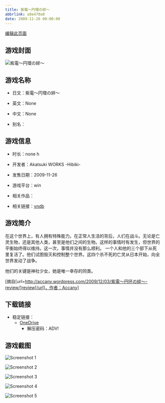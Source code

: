 ```yaml
---
title: 紫電～円環の絆～
abbrlink: a8e470a0
date: 2009-11-26 00:00:00
---
```

[编辑此页面](https://github.com/ACG-3/ADV3-source/blob/main/source/_posts/games/%E7%B4%AB%E9%9B%BB%EF%BD%9E%E5%86%86%E7%92%B0%E3%81%AE%E7%B5%86%EF%BD%9E.md)

## 游戏封面

![紫電～円環の絆～](https://pan.timero.xyz/d/onedrive/img_lib_001/%E7%B4%AB%E9%9B%BB%EF%BD%9E%E5%86%86%E7%92%B0%E3%81%AE%E7%B5%86%EF%BD%9E_cover.avif)


## 游戏名称

- 日文：紫電～円環の絆～
- 英文：None
- 中文：None

- 别名：


## 游戏信息

- 时长：none h
- 开发者：Akatsuki WORKS -Hibiki-
- 发售日期：2009-11-26
- 游戏平台：win
- 相关作品：

- 相关链接：[vndb](https://vndb.org/v2711)


## 游戏简介

在这个世界上，有人拥有特殊能力。在正常人生活的背后，人们在战斗。无论是亡灵生物，还是其他人类，甚至是他们之间的生物。这样的事情时有发生，但世界的平衡始终得以维持。这一次，事情并没有那么顺利。
一个人和他的三个部下从死里复活了。他们试图毁灭和控制整个世界。这四个杀不死的亡灵从日本开始，向全世界发动了战争。

他们的关键是神社少女，她是唯一幸存的同类。

[摘自[url=http://accany.wordpress.com/2009/12/03/紫電～円环の絆～-review/]review[/url]，作者：Accany]


## 下载链接

- 稳定链接：
    - [OneDrive](https://pan.timero.xyz/onedrive/adv_lib_001/%E7%B4%AB%E9%9B%BB%EF%BD%9E%E5%86%86%E7%92%B0%E3%81%AE%E7%B5%86%EF%BD%9E)
        - 解压密码：ADV!



## 游戏截图


![Screenshot 1](https://pan.timero.xyz/d/onedrive/img_lib_001/%E7%B4%AB%E9%9B%BB%EF%BD%9E%E5%86%86%E7%92%B0%E3%81%AE%E7%B5%86%EF%BD%9E_Screenshot_1.avif)

![Screenshot 2](https://pan.timero.xyz/d/onedrive/img_lib_001/%E7%B4%AB%E9%9B%BB%EF%BD%9E%E5%86%86%E7%92%B0%E3%81%AE%E7%B5%86%EF%BD%9E_Screenshot_2.avif)

![Screenshot 3](https://pan.timero.xyz/d/onedrive/img_lib_001/%E7%B4%AB%E9%9B%BB%EF%BD%9E%E5%86%86%E7%92%B0%E3%81%AE%E7%B5%86%EF%BD%9E_Screenshot_3.avif)

![Screenshot 4](https://pan.timero.xyz/d/onedrive/img_lib_001/%E7%B4%AB%E9%9B%BB%EF%BD%9E%E5%86%86%E7%92%B0%E3%81%AE%E7%B5%86%EF%BD%9E_Screenshot_4.avif)

![Screenshot 5](https://pan.timero.xyz/d/onedrive/img_lib_001/%E7%B4%AB%E9%9B%BB%EF%BD%9E%E5%86%86%E7%92%B0%E3%81%AE%E7%B5%86%EF%BD%9E_Screenshot_5.avif)

